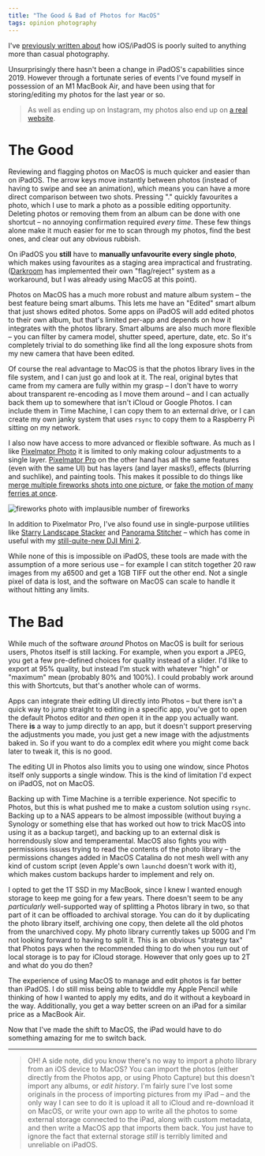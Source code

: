 ```yaml
---
title: "The Good & Bad of Photos for MacOS"
tags: opinion photography
---
```


I've [previously written about](https://willhbr.net/2019/11/02/impracticalities-of-ios-photo-management-for-photographers/) how iOS/iPadOS is poorly suited to anything more than casual photography.

Unsurprisingly there hasn't been a change in iPadOS's capabilities since 2019. However through a fortunate series of events I've found myself in possession of an M1 MacBook Air, and have been using that for storing/editing my photos for the last year or so.

> As well as ending up on Instagram, my photos also end up on [a real website](https://photography.willhbr.net).

# The Good

Reviewing and flagging photos on MacOS is much quicker and easier than on iPadOS. The arrow keys move instantly between photos (instead of having to swipe and see an animation), which means you can have a more direct comparison between two shots. Pressing "." quickly favourites a photo, which I use to mark a photo as a possible editing opportunity. Deleting photos or removing them from an album can be done with one shortcut – no annoying confirmation required _every time_. These few things alone make it much easier for me to scan through my photos, find the best ones, and clear out any obvious rubbish.

On iPadOS you **still** have to **manually unfavourite every single photo**, which makes using favourites as a staging area impractical and frustrating. ([Darkroom](https://darkroom.co) has implemented their own "flag/reject" system as a workaround, but I was already using MacOS at this point).

Photos on MacOS has a much more robust and mature album system – the best feature being smart albums. This lets me have an "Edited" smart album that just shows edited photos. Some apps on iPadOS will add edited photos to their own album, but that's limited per-app and depends on how it integrates with the photos library. Smart albums are also much more flexible – you can filter by camera model, shutter speed, aperture, date, etc. So it's completely trivial to do something like find all the long exposure shots from my new camera that have been edited.

Of course the real advantage to MacOS is that the photos library lives in the file system, and I can just go and look at it. The real, original bytes that came from my camera are fully within my grasp – I don't have to worry about transparent re-encoding as I move them around – and I can actually back them up to somewhere that isn't iCloud or Google Photos. I can include them in Time Machine, I can copy them to an external drive, or I can create my own janky system that uses `rsync` to copy them to a Raspberry Pi sitting on my network.

I also now have access to more advanced or flexible software. As much as I like [Pixelmator Photo](https://www.pixelmator.com/photo/) it is limited to only making colour adjustments to a single layer. [Pixelmator Pro](https://www.pixelmator.com/pro/) on the other hand has all the same features (even with the same UI) but has layers (and layer masks!), effects (blurring and suchlike), and painting tools. This makes it possible to do things like [merge multiple fireworks shots into one picture](https://photography.willhbr.net/2021-12-31/), or [fake the motion of many ferries at once](https://photography.willhbr.net/2021-12-28/).

![fireworks photo with implausible number of fireworks](https://photography.willhbr.net/photos/2021-12-31-630b39.jpeg)

In addition to Pixelmator Pro, I've also found use in single-purpose utilities like [Starry Landscape Stacker](https://sites.google.com/site/starrylandscapestacker/home) and [Panorama Stitcher](https://www.panoramastitcher.com) – which has come in useful with my [still-quite-new DJI Mini 2](https://photography.willhbr.net/2022-01-20/).

While none of this is impossible on iPadOS, these tools are made with the assumption of a more serious use – for example I can stitch together 20 raw images from my a6500 and get a 1GB TIFF out the other end. Not a single pixel of data is lost, and the software on MacOS can scale to handle it without hitting any limits.

# The Bad

While much of the software _around_ Photos on MacOS is built for serious users, Photos itself is still lacking. For example, when you export a JPEG, you get a few pre-defined choices for quality instead of a slider. I'd like to export at 95% quality, but instead I'm stuck with whatever "high" or "maximum" mean (probably 80% and 100%). I could probably work around this with Shortcuts, but that's another whole can of worms.

Apps can integrate their editing UI directly into Photos – but there isn't a quick way to jump straight to editing in a specific app, you've got to open the default Photos editor and _then_ open it in the app you actually want. There **is** a way to jump directly to an app, but it doesn't support preserving the adjustments you made, you just get a new image with the adjustments baked in. So if you want to do a complex edit where you might come back later to tweak it, this is no good.

The editing UI in Photos also limits you to using one window, since Photos itself only supports a single window. This is the kind of limitation I'd expect on iPadOS, not on MacOS.

Backing up with Time Machine is a terrible experience. Not specific to Photos, but this is what pushed me to make a custom solution using `rsync`. Backing up to a NAS appears to be almost impossible (without buying a Synology or something else that has worked out how to trick MacOS into using it as a backup target), and backing up to an external disk is horrendously slow and temperamental. MacOS also fights you with permissions issues trying to read the contents of the photo library – the permissions changes added in MacOS Catalina do not mesh well with any kind of custom script (even Apple's own `launchd` doesn't work with it), which makes custom backups harder to implement and rely on.

I opted to get the 1T SSD in my MacBook, since I knew I wanted enough storage to keep me going for a few years. There doesn't seem to be any _particularly_ well-supported way of splitting a Photos library in two, so that part of it can be offloaded to archival storage. You can do it by duplicating the photo library itself, archiving one copy, then delete all the old photos from the unarchived copy. My photo library currently takes up 500G and I'm not looking forward to having to split it. This is an obvious "strategy tax" that Photos pays when the recommended thing to do when you run out of local storage is to pay for iCloud storage. However that only goes up to 2T and what do you do then?

The experience of using MacOS to manage and edit photos is far better than iPadOS. I do still miss being able to twiddle my Apple Pencil while thinking of how I wanted to apply my edits, and do it without a keyboard in the way. Additionally, you get a way better screen on an iPad for a similar price as a MacBook Air.

Now that I've made the shift to MacOS, the iPad would have to do something amazing for me to switch back.

---

> OH! A side note, did you know there's no way to import a photo library from an iOS device to MacOS? You can import the photos (either directly from the Photos app, or using Photo Capture) but this doesn't import any albums, or _edit history_. I'm fairly sure I've lost some originals in the process of importing pictures from my iPad – and the only way I can see to do it is upload it all to iCloud and re-download it on MacOS, or write your own app to write all the photos to some external storage connected to the iPad, along with custom metadata, and then write a MacOS app that imports them back. You just have to ignore the fact that external storage _still_ is terribly limited and unreliable on iPadOS.
